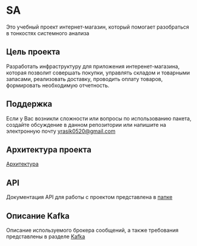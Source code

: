 # SA

Это учебный проект интернет-магазин, который помогает разобраться в тонкостях системного анализа

## Цель проекта
Разработать инфраструктуру для приложения интеренет-магазина, которая позволит совершать покупки, управлять складом и товарными запасами, реализовать доставку, проводить оплату товаров, формировать необходимую отчетность.

## Поддержка
Если у Вас возникли сложности или вопросы по использованию пакета, создайте обсуждение в данном репозитории или напишите на электронную почту yrasik0520@gmail.com

## Архитектура проекта
[Архитектура](https://github.com/yrassimeyaw/SA/blob/main/%D0%90%D1%80%D1%85%D0%B8%D1%82%D0%B5%D0%BA%D1%82%D1%83%D1%80%D0%B0/%D0%90%D1%80%D1%85%D0%B8%D1%82%D0%B5%D0%BA%D1%82%D1%83%D1%80%D0%B0)

## API
Документация API для работы с проектом представлена в [папке](https://github.com/yrassimeyaw/SA/tree/main/API)

## Описание Kafka
Описание используемого брокера сообщений, а также требования представлены в разделе [Kafka](https://github.com/yrassimeyaw/SA/tree/main/Kafka)
